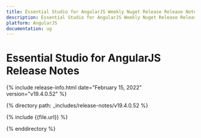 ```yaml
---
title: Essential Studio for AngularJS Weekly Nuget Release Release Notes  
description: Essential Studio for AngularJS Weekly Nuget Release Release Notes  
platform: AngularJS
documentation: ug
---
```


# Essential Studio for AngularJS  Release Notes  

{% include release-info.html date="February 15, 2022"  version="v19.4.0.52" %} 

{% directory path: _includes/release-notes/v19.4.0.52 %}

{% include {{file.url}} %}

{% enddirectory %}